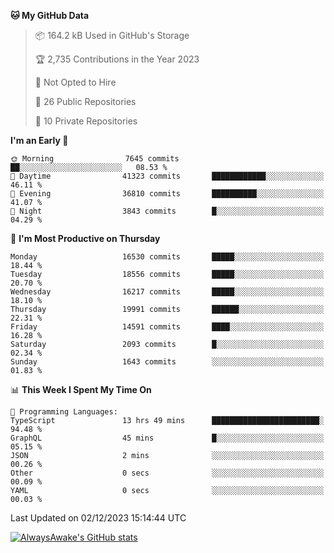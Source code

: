 <!--START_SECTION:waka-->
**🐱 My GitHub Data** 

> 📦 164.2 kB Used in GitHub's Storage 
 > 
> 🏆 2,735 Contributions in the Year 2023
 > 
> 🚫 Not Opted to Hire
 > 
> 📜 26 Public Repositories 
 > 
> 🔑 10 Private Repositories 
 > 
**I'm an Early 🐤** 

```text
🌞 Morning                7645 commits        ██░░░░░░░░░░░░░░░░░░░░░░░   08.53 % 
🌆 Daytime                41323 commits       ████████████░░░░░░░░░░░░░   46.11 % 
🌃 Evening                36810 commits       ██████████░░░░░░░░░░░░░░░   41.07 % 
🌙 Night                  3843 commits        █░░░░░░░░░░░░░░░░░░░░░░░░   04.29 % 
```
📅 **I'm Most Productive on Thursday** 

```text
Monday                   16530 commits       █████░░░░░░░░░░░░░░░░░░░░   18.44 % 
Tuesday                  18556 commits       █████░░░░░░░░░░░░░░░░░░░░   20.70 % 
Wednesday                16217 commits       █████░░░░░░░░░░░░░░░░░░░░   18.10 % 
Thursday                 19991 commits       ██████░░░░░░░░░░░░░░░░░░░   22.31 % 
Friday                   14591 commits       ████░░░░░░░░░░░░░░░░░░░░░   16.28 % 
Saturday                 2093 commits        █░░░░░░░░░░░░░░░░░░░░░░░░   02.34 % 
Sunday                   1643 commits        ░░░░░░░░░░░░░░░░░░░░░░░░░   01.83 % 
```


📊 **This Week I Spent My Time On** 

```text
💬 Programming Languages: 
TypeScript               13 hrs 49 mins      ████████████████████████░   94.48 % 
GraphQL                  45 mins             █░░░░░░░░░░░░░░░░░░░░░░░░   05.15 % 
JSON                     2 mins              ░░░░░░░░░░░░░░░░░░░░░░░░░   00.26 % 
Other                    0 secs              ░░░░░░░░░░░░░░░░░░░░░░░░░   00.09 % 
YAML                     0 secs              ░░░░░░░░░░░░░░░░░░░░░░░░░   00.03 % 
```


 Last Updated on 02/12/2023 15:14:44 UTC
<!--END_SECTION:waka-->

[![AlwaysAwake's GitHub stats](https://github-readme-stats.vercel.app/api?username=AlwaysAwake&show_icons=true&theme=github_dark&count_private=true)](https://github.com/AlwaysAwake/AlwaysAwake)
